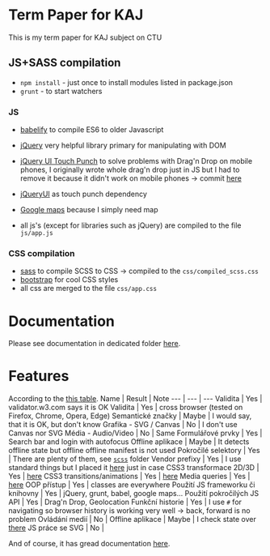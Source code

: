 # Term Paper for KAJ
This is my term paper for KAJ subject on CTU

## JS+SASS compilation
- `npm install` - just once to install modules listed in package.json
- `grunt` - to start watchers

### JS
- [babelify](https://babeljs.io/) to compile ES6 to older Javascript
- [jQuery](http://jquery.com) very helpful library primary for manipulating with DOM
- [jQuery UI Touch Punch](http://touchpunch.furf.com) to solve problems with Drag'n Drop on mobile phones, I originally
wrote whole drag'n drop just in JS but I had to remove it because it didn't work on mobile phones ->
commit [here](https://github.com/LukasForst/lukasforst.github.io/commit/603bfc18e3f33df33f5124a7e0a740647956aaaa)
- [jQueryUI](https://code.jquery.com/ui/) as touch punch dependency
- [Google maps](https://maps.googleapis.com) because I simply need map

- all js's (except for libraries such as jQuery) are compiled to the file `js/app.js`

### CSS compilation
- [sass](https://sass-lang.com/) to compile SCSS to CSS -> compiled to the `css/compiled_scss.css`
- [bootstrap](https://getbootstrap.com) for cool CSS styles
- all css are merged to the file `css/app.css`

# Documentation
Please see documentation in dedicated folder [here](https://github.com/LukasForst/lukasforst.github.io/tree/master/documentation).

# Features
According to the [this table](https://docs.google.com/spreadsheets/d/18rSiofsqOHGTXj_Zbs1s-rtB2URXG4iUmxn_5JtwWDY/edit#gid=0).
Name | Result | Note
--- | --- | ---
Validita | Yes | validator.w3.com says it is OK
Validita | Yes | cross browser (tested on Firefox, Chrome, Opera, Edge)
Semantické značky | Maybe | I would say, that it is OK, but don't know
Grafika - SVG / Canvas | No | I don't use Canvas nor SVG
Média - Audio/Video | No | Same
Formulářové prvky | Yes | Search bar and login with autofocus
Offline aplikace | Maybe | It detects offline state but offline offline manifest is not used
Pokročilé selektory | Yes | There are plenty of them, see [`scss`](https://github.com/LukasForst/lukasforst.github.io/tree/master/scss) folder
Vendor prefixy | Yes | I use standard things but I placed it [here](https://github.com/LukasForst/lukasforst.github.io/tree/master/scss/_sections.scss) just in case
CSS3 transformace 2D/3D | Yes | [here](https://github.com/LukasForst/lukasforst.github.io/tree/master/scss/_sections.scss)
CSS3 transitions/animations | Yes | [here](https://github.com/LukasForst/lukasforst.github.io/tree/master/scss/_sections.scss)
Media queries | Yes | [here](https://github.com/LukasForst/lukasforst.github.io/tree/master/scss/_navbar.scss)
OOP přístup | Yes | classes are everywhere
Použití JS frameworku či knihovny | Yes | jQuery, grunt, babel, google maps...
Použití pokročilých JS API | Yes | Drag'n Drop, Geolocation
Funkční historie | Yes | I use `#` for navigating so browser history is working very well -> back, forward is no problem
Ovládání medií | No | 
Offline aplikace | Maybe | I check state over [there](https://github.com/LukasForst/lukasforst.github.io/blob/master/js/HashChangeHandler.js)
JS práce se SVG | No |

And of course, it has gread documentation [here](https://github.com/LukasForst/lukasforst.github.io/tree/master/documentation).